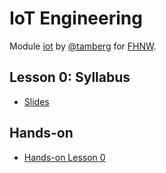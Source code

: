 # IoT Engineering
Module [iot](https://www.fhnw.ch/de/studium/module/9280188) by [@tamberg](https://twitter.com/tamberg) for [FHNW](https://www.fhnw.ch/).

## Lesson 0: Syllabus
- [Slides](http://www.tamberg.org/fhnw/2025/hs/IoT00Syllabus.pdf)

## Hands-on
- [Hands-on Lesson 0](../../../../fhnw-iot-work-00/blob/master/README.md)
